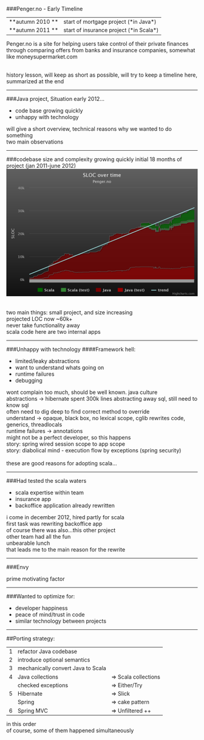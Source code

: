 ###Penger.no - Early Timeline


<table align="center">
<tr><td> **autumn 2010 **  </td><td> start of mortgage
project (*in Java*)        </td></tr>
<tr><td> **autumn 2011 **  </td><td> start of insurance project (*in Scala*)      </td></tr>
</table>

<aside class="notes">
Penger.no is a site for helping users take control of their private finances through comparing offers from banks and insurance companies, somewhat like moneysupermarket.com

<br>history lesson, will keep as short as possible, will try to keep a timeline here, summarized at the end
</aside>

---

###Java project, Situation early 2012...
- code base growing quickly
- unhappy with technology

<aside class="notes">
will give a short overview, technical reasons why we wanted to do something
<br>two main observations
</aside>

---

###codebase size and complexity growing quickly
initial 18 months of project (jan 2011-june 2012)
<img src="images/graph_early.png"/>

<aside class="notes">
<br/>two main things: small project, and size increasing
<br/>projected LOC now ~60k+
<br/>never take functionality away
<br/>scala code here are two internal apps
</aside>

---

###Unhappy with technology
####Framework hell:
- limited/leaky abstractions
- want to understand whats going on
- runtime failures
- debugging

<aside class="notes">
wont complain too much, should be well known. java culture
<br/>abstractions -> hibernate spent 300k lines abstracting away sql, still need to know sql
<br>often need to dig deep to find correct method to override
<br/>understand   -> opaque, black box, no lexical scope, cglib rewrites code, generics, threadlocals
<br>runtime failures -> annotations
<br/>might not be a perfect developer, so this happens
<br/>story: spring wired session scope to app scope
<br/>story: diabolical mind - execution flow by exceptions (spring security)
<br/>
<br/>these are good reasons for adopting scala...
</aside>

---

###Had tested the scala waters
- scala expertise within team
- insurance app
- backoffice application already rewritten

<aside class="notes">
i come in december 2012, hired partly for scala
<br/>first task was rewriting backoffice app
<br/>of course there was also...this other project
<br/>other team had all the fun
<br/>unbearable lunch
<br/>that leads me to the main reason for the rewrite
</aside>

---

###Envy

<aside class="notes">
prime motivating factor
</aside>

---

###Wanted to optimize for:
- developer happiness
- peace of mind/trust in code
- similar technology between projects

---

##Porting strategy:

<table align="center">

<tr><td>1</td><td>refactor Java codebase</td></tr>
<tr><td>2</td><td>introduce optional semantics</td></tr>
<tr><td>3</td><td>mechanically convert Java to Scala</td></tr>
<tr><td>4</td><td>Java collections   </td><td> => Scala collections</td></tr>
<tr><td> </td><td>checked exceptions </td><td> => Either/Try       </td></tr>
<tr><td>5</td><td>Hibernate          </td><td> => Slick            </td></tr>
<tr><td></td><td> Spring             </td><td> => cake pattern     </td></tr>
<tr><td>6</td><td>Spring MVC         </td><td> => Unfiltered ++    </td></tr>
</table>

<aside class="notes">
in this order
<br/>of course, some of them happened simultaneously
</aside>
